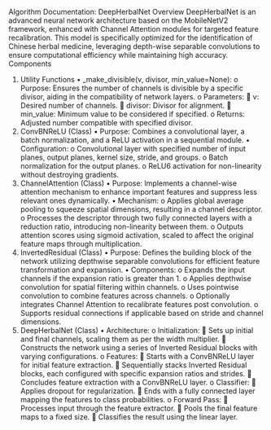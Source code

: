 Algorithm Documentation: DeepHerbalNet
Overview
DeepHerbalNet is an advanced neural network architecture based on the MobileNetV2 framework, enhanced with Channel Attention modules for targeted feature recalibration. This model is specifically optimized for the identification of Chinese herbal medicine, leveraging depth-wise separable convolutions to ensure computational efficiency while maintaining high accuracy.
Components
1. Utility Functions
•	_make_divisible(v, divisor, min_value=None):
o	Purpose: Ensures the number of channels is divisible by a specific divisor, aiding in the compatibility of network layers.
o	Parameters:
	v: Desired number of channels.
	divisor: Divisor for alignment.
	min_value: Minimum value to be considered if specified.
o	Returns: Adjusted number compatible with specified divisor.
2. ConvBNReLU (Class)
•	Purpose: Combines a convolutional layer, a batch normalization, and a ReLU activation in a sequential module.
•	Configuration:
o	Convolutional layer with specified number of input planes, output planes, kernel size, stride, and groups.
o	Batch normalization for the output planes.
o	ReLU6 activation for non-linearity without destroying gradients.
3. ChannelAttention (Class)
•	Purpose: Implements a channel-wise attention mechanism to enhance important features and suppress less relevant ones dynamically.
•	Mechanism:
o	Applies global average pooling to squeeze spatial dimensions, resulting in a channel descriptor.
o	Processes the descriptor through two fully connected layers with a reduction ratio, introducing non-linearity between them.
o	Outputs attention scores using sigmoid activation, scaled to affect the original feature maps through multiplication.
4. InvertedResidual (Class)
•	Purpose: Defines the building block of the network utilizing depthwise separable convolutions for efficient feature transformation and expansion.
•	Components:
o	Expands the input channels if the expansion ratio is greater than 1.
o	Applies depthwise convolution for spatial filtering within channels.
o	Uses pointwise convolution to combine features across channels.
o	Optionally integrates Channel Attention to recalibrate features post convolution.
o	Supports residual connections if applicable based on stride and channel dimensions.
5. DeepHerbalNet (Class)
•	Architecture:
o	Initialization:
	Sets up initial and final channels, scaling them as per the width multiplier.
	Constructs the network using a series of Inverted Residual blocks with varying configurations.
o	Features:
	Starts with a ConvBNReLU layer for initial feature extraction.
	Sequentially stacks Inverted Residual blocks, each configured with specific expansion ratios and strides.
	Concludes feature extraction with a ConvBNReLU layer.
o	Classifier:
	Applies dropout for regularization.
	Ends with a fully connected layer mapping the features to class probabilities.
o	Forward Pass:
	Processes input through the feature extractor.
	Pools the final feature maps to a fixed size.
	Classifies the result using the linear layer.
